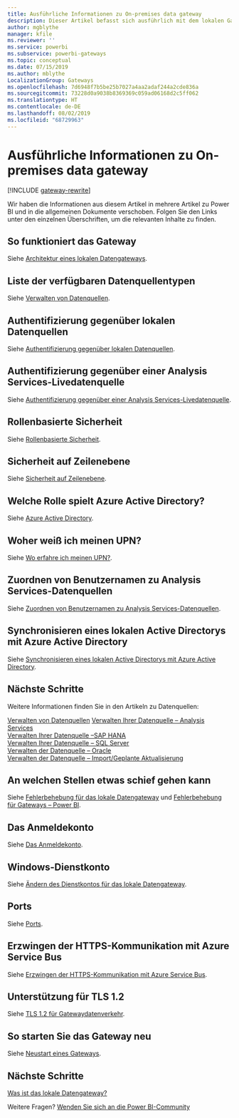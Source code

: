 ```yaml
---
title: Ausführliche Informationen zu On-premises data gateway
description: Dieser Artikel befasst sich ausführlich mit dem lokalen Gateway. Er beleuchtet die Funktionsweise des Diensts in Kombination mit Azure Active Directory und Ihrem lokalen Active Directory, wenn Sie Analysis Services nutzen.
author: mgblythe
manager: kfile
ms.reviewer: ''
ms.service: powerbi
ms.subservice: powerbi-gateways
ms.topic: conceptual
ms.date: 07/15/2019
ms.author: mblythe
LocalizationGroup: Gateways
ms.openlocfilehash: 7d6948f7b5be25b7027a4aa2adaf244a2cde836a
ms.sourcegitcommit: 73228d0a9038b8369369c059ad06168d2c5ff062
ms.translationtype: HT
ms.contentlocale: de-DE
ms.lasthandoff: 08/02/2019
ms.locfileid: "68729963"
---
```

# <a name="on-premises-data-gateway-in-depth"></a>Ausführliche Informationen zu On-premises data gateway

[!INCLUDE [gateway-rewrite](includes/gateway-rewrite.md)]

Wir haben die Informationen aus diesem Artikel in mehrere Artikel zu Power BI und in die allgemeinen Dokumente verschoben. Folgen Sie den Links unter den einzelnen Überschriften, um die relevanten Inhalte zu finden.

## <a name="how-the-gateway-works"></a>So funktioniert das Gateway

Siehe [Architektur eines lokalen Datengateways](/data-integration/gateway/service-gateway-onprem-indepth).

## <a name="list-of-available-data-source-types"></a>Liste der verfügbaren Datenquellentypen

Siehe [Verwalten von Datenquellen](service-gateway-data-sources.md).

## <a name="authentication-to-on-premises-data-sources"></a>Authentifizierung gegenüber lokalen Datenquellen

Siehe [Authentifizierung gegenüber lokalen Datenquellen](/data-integration/gateway/service-gateway-onprem-indepth#authentication-to-on-premises-data-sources).

## <a name="authentication-to-a-live-analysis-services-data-source"></a>Authentifizierung gegenüber einer Analysis Services-Livedatenquelle

Siehe [Authentifizierung gegenüber einer Analysis Services-Livedatenquelle](service-gateway-enterprise-manage-ssas.md#authentication-to-a-live-analysis-services-data-source).

## <a name="role-based-security"></a>Rollenbasierte Sicherheit

Siehe [Rollenbasierte Sicherheit](service-gateway-enterprise-manage-ssas.md#role-based-security).

## <a name="row-level-security"></a>Sicherheit auf Zeilenebene

Siehe [Sicherheit auf Zeilenebene](service-gateway-enterprise-manage-ssas.md#row-level-security).

## <a name="what-about-azure-active-directory"></a>Welche Rolle spielt Azure Active Directory?

Siehe [Azure Active Directory](/data-integration/gateway/service-gateway-onprem-indepth#azure-active-directory).

## <a name="how-do-i-tell-what-my-upn-is"></a>Woher weiß ich meinen UPN?

Siehe [Wo erfahre ich meinen UPN?](/data-integration/gateway/service-gateway-onprem-indepth#how-do-i-tell-what-my-upn-is).

## <a name="map-user-names-for-analysis-services-data-sources"></a>Zuordnen von Benutzernamen zu Analysis Services-Datenquellen

Siehe [Zuordnen von Benutzernamen zu Analysis Services-Datenquellen](service-gateway-enterprise-manage-ssas.md#map-user-names-for-analysis-services-data-sources).

## <a name="synchronize-an-on-premises-active-directory-with-azure-active-directory"></a>Synchronisieren eines lokalen Active Directorys mit Azure Active Directory

Siehe [Synchronisieren eines lokalen Active Directorys mit Azure Active Directory](/data-integration/gateway/service-gateway-onprem-indepth#synchronize-an-on-premises-active-directory-with-azure-active-directory).

## <a name="what-to-do-next"></a>Nächste Schritte

Weitere Informationen finden Sie in den Artikeln zu Datenquellen:

[Verwalten von Datenquellen](service-gateway-data-sources.md)
[Verwalten Ihrer Datenquelle – Analysis Services](service-gateway-enterprise-manage-ssas.md)  
[Verwalten Ihrer Datenquelle –SAP HANA](service-gateway-enterprise-manage-sap.md)  
[Verwalten Ihrer Datenquelle – SQL Server](service-gateway-enterprise-manage-sql.md)  
[Verwalten der Datenquelle – Oracle](service-gateway-onprem-manage-oracle.md)  
[Verwalten der Datenquelle – Import/Geplante Aktualisierung](service-gateway-enterprise-manage-scheduled-refresh.md)  

## <a name="where-things-can-go-wrong"></a>An welchen Stellen etwas schief gehen kann

Siehe [Fehlerbehebung für das lokale Datengateway](/data-integration/gateway/service-gateway-tshoot) und [Fehlerbehebung für Gateways – Power BI](service-gateway-onprem-tshoot.md).

## <a name="sign-in-account"></a>Das Anmeldekonto

Siehe [Das Anmeldekonto](/data-integration/gateway/service-gateway-onprem-indepth#sign-in-account).

## <a name="windows-service-account"></a>Windows-Dienstkonto

Siehe [Ändern des Dienstkontos für das lokale Datengateway](/data-integration/gateway/service-gateway-service-account).

## <a name="ports"></a>Ports

Siehe [Ports](/data-integration/gateway/service-gateway-communication#ports).

## <a name="forcing-https-communication-with-azure-service-bus"></a>Erzwingen der HTTPS-Kommunikation mit Azure Service Bus

Siehe [Erzwingen der HTTPS-Kommunikation mit Azure Service Bus](/data-integration/gateway/service-gateway-communication#force-https-communication-with-azure-service-bus).

## <a name="support-for-tls-12"></a>Unterstützung für TLS 1.2

Siehe [TLS 1.2 für Gatewaydatenverkehr](/data-integration/gateway/service-gateway-communication#tls-12-for-gateway-traffic).

## <a name="how-to-restart-the-gateway"></a>So starten Sie das Gateway neu

Siehe [Neustart eines Gateways](/data-integration/gateway/service-gateway-restart).

## <a name="next-steps"></a>Nächste Schritte

[Was ist das lokale Datengateway?](service-gateway-onprem.md)

Weitere Fragen? [Wenden Sie sich an die Power BI-Community](http://community.powerbi.com/)